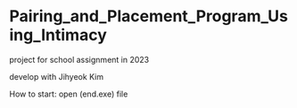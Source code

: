 # Pairing_and_Placement_Program_Using_Intimacy
project for school assignment in 2023 

develop with Jihyeok Kim

How to start: open (end.exe) file
